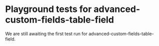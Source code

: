 # Playground tests for advanced-custom-fields-table-field
We are still awaiting the first test run for advanced-custom-fields-table-field.
